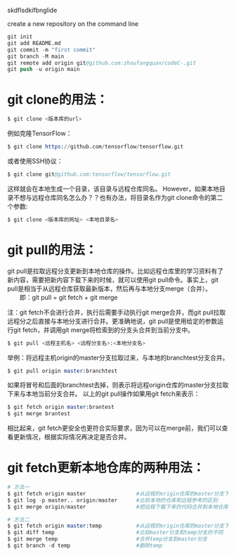 skdflsdkifbnglide

create a new repository on the command line
~~~S
git init
git add README.md
git commit -m "first commit"
git branch -M main
git remote add origin git@github.com:zhoufangquan/codeC-.git
git push -u origin main
~~~

# git clone的用法：
~~~s
$ git clone <版本库的url>
~~~
例如克隆TensorFlow：
~~~s
$ git clone https://github.com/tensorflow/tensorflow.git
~~~
或者使用SSH协议：
~~~s
$ git clone git@github.com:tensorflow/tensorflow.git
~~~
这样就会在本地生成一个目录，该目录与远程仓库同名。
However，如果本地目录不想与远程仓库同名怎么办？？也有办法，将目录名作为git clone命令的第二个参数:
~~~s
$ git clone <版本库的网址> <本地目录名>
~~~

# git pull的用法：
git pull是拉取远程分支更新到本地仓库的操作。比如远程仓库里的学习资料有了新内容，需要把新内容下载下来的时候，就可以使用git pull命令。事实上，git pull是相当于从远程仓库获取最新版本，然后再与本地分支merge（合并）。
　　即：git pull = git fetch + git merge

注：git fetch不会进行合并，执行后需要手动执行git merge合并，而git pull拉取远程分之后直接与本地分支进行合并。更准确地说，git pull是使用给定的参数运行git fetch，并调用git merge将检索到的分支头合并到当前分支中。

~~~S
$ git pull <远程主机名> <远程分支名>:<本地分支名>
~~~
举例：将远程主机origin的master分支拉取过来，与本地的branchtest分支合并。
~~~S
$ git pull origin master:branchtest
~~~
如果将冒号和后面的branchtest去掉，则表示将远程origin仓库的master分支拉取下来与本地当前分支合并。
以上的git pull操作如果用git fetch来表示：
~~~S
$ git fetch origin master:brantest
$ git merge brantest
~~~
相比起来，git fetch更安全也更符合实际要求，因为可以在merge前，我们可以查看更新情况，根据实际情况再决定是否合并。


# git fetch更新本地仓库的两种用法：

~~~s
# 方法一
$ git fetch origin master                #从远程的origin仓库的master分支下载代码到本地的origin maste
$ git log -p master.. origin/master      #比较本地的仓库和远程参考的区别
$ git merge origin/master                #把远程下载下来的代码合并到本地仓库，远程的和本地的合并
~~~

~~~s
# 方法二
$ git fetch origin master:temp           #从远程的origin仓库的master分支下载到本地并新建一个分支temp
$ git diff temp                          #比较master分支和temp分支的不同
$ git merge temp                         #合并temp分支到master分支
$ git branch -d temp                     #删除temp
~~~
